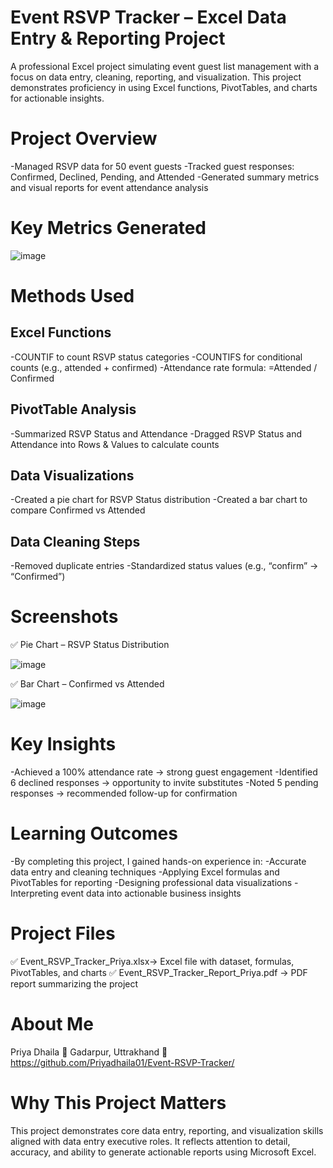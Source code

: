 # Event RSVP Tracker – Excel Data Entry & Reporting Project

A professional Excel project simulating event guest list management with a focus on data entry, cleaning, reporting, and visualization. This project demonstrates proficiency in using Excel functions, PivotTables, and charts for actionable insights.

# Project Overview

-Managed RSVP data for 50 event guests
-Tracked guest responses: Confirmed, Declined, Pending, and Attended
-Generated summary metrics and visual reports for event attendance analysis

# Key Metrics Generated

![image](https://github.com/user-attachments/assets/3a0c078a-7789-419e-9a1c-ab062195d1c1)

# Methods Used

## Excel Functions
-COUNTIF to count RSVP status categories
-COUNTIFS for conditional counts (e.g., attended + confirmed)
-Attendance rate formula: =Attended / Confirmed

## PivotTable Analysis
-Summarized RSVP Status and Attendance
-Dragged RSVP Status and Attendance into Rows & Values to calculate counts

## Data Visualizations
-Created a pie chart for RSVP Status distribution
-Created a bar chart to compare Confirmed vs Attended

## Data Cleaning Steps
-Removed duplicate entries
-Standardized status values (e.g., “confirm” → “Confirmed”)

# Screenshots

✅ Pie Chart – RSVP Status Distribution

![image](https://github.com/user-attachments/assets/62b4c253-a972-49a8-be0a-680b5a04bc78)


✅ Bar Chart – Confirmed vs Attended

![image](https://github.com/user-attachments/assets/2cd713e6-baf7-4812-bc6a-8f2382f08829)


# Key Insights

-Achieved a 100% attendance rate → strong guest engagement
-Identified 6 declined responses → opportunity to invite substitutes
-Noted 5 pending responses → recommended follow-up for confirmation

# Learning Outcomes

-By completing this project, I gained hands-on experience in:
-Accurate data entry and cleaning techniques
-Applying Excel formulas and PivotTables for reporting
-Designing professional data visualizations
-Interpreting event data into actionable business insights

# Project Files

✅ Event_RSVP_Tracker_Priya.xlsx→ Excel file with dataset, formulas, PivotTables, and charts
✅ Event_RSVP_Tracker_Report_Priya.pdf → PDF report summarizing the project

# About Me

Priya Dhaila
📍 Gadarpur, Uttrakhand
🔗 https://github.com/Priyadhaila01/Event-RSVP-Tracker/

# Why This Project Matters
This project demonstrates core data entry, reporting, and visualization skills aligned with data entry executive roles. It reflects attention to detail,              accuracy, and ability to generate actionable reports using Microsoft Excel.
